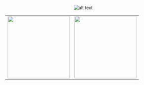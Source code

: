 <p align="center">
 <img src="https://i.ibb.co/QvXHyTf/Screenshot-2024-01-27-235909-removebg-preview.png&" alt="alt text">
</p>

<table align="center">
 <tr>
    <td><a href="https://github.com/anuraghazra/github-readme-stats"><img height=200 src="https://github-readme-stats.vercel.app/api?username=0xB1RDY&theme=cobalt" /></a></td>
    <td><a href="https://github.com/anuraghazra/convoychat"><img height=200 src="https://github-readme-stats.vercel.app/api/top-langs?username=0xB1RDY&layout=compact&langs_count=8&card_width=320&theme=cobalt" /></a></td>
 </tr>
</table>
